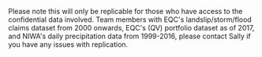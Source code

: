 Please note this will only be replicable for those who have access to the confidential data involved. Team members with EQC's landslip/storm/flood claims dataset from 2000 onwards, EQC's (QV) portfolio dataset as of 2017, and NIWA's daily precipitation data from 1999-2016, please contact Sally if you have any issues with replication. 
